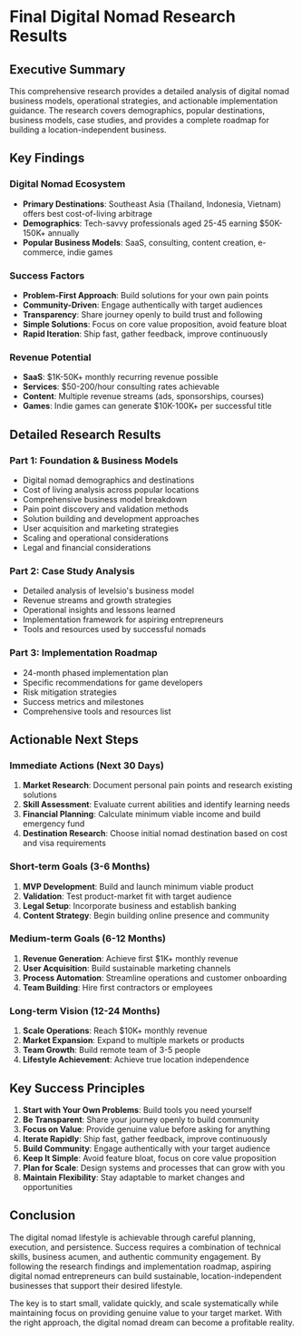 # Final Digital Nomad Research Results

## Executive Summary

This comprehensive research provides a detailed analysis of digital nomad business models, operational strategies, and actionable implementation guidance. The research covers demographics, popular destinations, business models, case studies, and provides a complete roadmap for building a location-independent business.

## Key Findings

### Digital Nomad Ecosystem
- **Primary Destinations**: Southeast Asia (Thailand, Indonesia, Vietnam) offers best cost-of-living arbitrage
- **Demographics**: Tech-savvy professionals aged 25-45 earning $50K-150K+ annually
- **Popular Business Models**: SaaS, consulting, content creation, e-commerce, indie games

### Success Factors
- **Problem-First Approach**: Build solutions for your own pain points
- **Community-Driven**: Engage authentically with target audiences
- **Transparency**: Share journey openly to build trust and following
- **Simple Solutions**: Focus on core value proposition, avoid feature bloat
- **Rapid Iteration**: Ship fast, gather feedback, improve continuously

### Revenue Potential
- **SaaS**: $1K-50K+ monthly recurring revenue possible
- **Services**: $50-200/hour consulting rates achievable
- **Content**: Multiple revenue streams (ads, sponsorships, courses)
- **Games**: Indie games can generate $10K-100K+ per successful title

## Detailed Research Results

### Part 1: Foundation & Business Models
- Digital nomad demographics and destinations
- Cost of living analysis across popular locations
- Comprehensive business model breakdown
- Pain point discovery and validation methods
- Solution building and development approaches
- User acquisition and marketing strategies
- Scaling and operational considerations
- Legal and financial considerations

### Part 2: Case Study Analysis
- Detailed analysis of levelsio's business model
- Revenue streams and growth strategies
- Operational insights and lessons learned
- Implementation framework for aspiring entrepreneurs
- Tools and resources used by successful nomads

### Part 3: Implementation Roadmap
- 24-month phased implementation plan
- Specific recommendations for game developers
- Risk mitigation strategies
- Success metrics and milestones
- Comprehensive tools and resources list

## Actionable Next Steps

### Immediate Actions (Next 30 Days)
1. **Market Research**: Document personal pain points and research existing solutions
2. **Skill Assessment**: Evaluate current abilities and identify learning needs
3. **Financial Planning**: Calculate minimum viable income and build emergency fund
4. **Destination Research**: Choose initial nomad destination based on cost and visa requirements

### Short-term Goals (3-6 Months)
1. **MVP Development**: Build and launch minimum viable product
2. **Validation**: Test product-market fit with target audience
3. **Legal Setup**: Incorporate business and establish banking
4. **Content Strategy**: Begin building online presence and community

### Medium-term Goals (6-12 Months)
1. **Revenue Generation**: Achieve first $1K+ monthly revenue
2. **User Acquisition**: Build sustainable marketing channels
3. **Process Automation**: Streamline operations and customer onboarding
4. **Team Building**: Hire first contractors or employees

### Long-term Vision (12-24 Months)
1. **Scale Operations**: Reach $10K+ monthly revenue
2. **Market Expansion**: Expand to multiple markets or products
3. **Team Growth**: Build remote team of 3-5 people
4. **Lifestyle Achievement**: Achieve true location independence

## Key Success Principles

1. **Start with Your Own Problems**: Build tools you need yourself
2. **Be Transparent**: Share your journey openly to build community
3. **Focus on Value**: Provide genuine value before asking for anything
4. **Iterate Rapidly**: Ship fast, gather feedback, improve continuously
5. **Build Community**: Engage authentically with your target audience
6. **Keep It Simple**: Avoid feature bloat, focus on core value proposition
7. **Plan for Scale**: Design systems and processes that can grow with you
8. **Maintain Flexibility**: Stay adaptable to market changes and opportunities

## Conclusion

The digital nomad lifestyle is achievable through careful planning, execution, and persistence. Success requires a combination of technical skills, business acumen, and authentic community engagement. By following the research findings and implementation roadmap, aspiring digital nomad entrepreneurs can build sustainable, location-independent businesses that support their desired lifestyle.

The key is to start small, validate quickly, and scale systematically while maintaining focus on providing genuine value to your target market. With the right approach, the digital nomad dream can become a profitable reality.